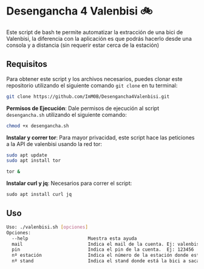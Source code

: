 # Desengancha 4 Valenbisi 🚲

Este script de bash te permite automatizar la extracción de una bici de Valenbisi, la diferencia con la aplicación es que podrás hacerlo desde una consola y a distancia (sin requerir estar cerca de la estación)

## Requisitos

Para obtener este script y los archivos necesarios, puedes clonar este repositorio utilizando el siguiente comando `git clone` en tu terminal:

```bash
git clone https://github.com/ImM0B/Desengancha4Valenbisi.git
```

**Permisos de Ejecución**: Dale permisos de ejecución al script `desengancha.sh` utilizando el siguiente comando:

```bash
chmod +x desengancha.sh
```

**Instalar y correr tor**: Para mayor privacidad, este script hace las peticiones a la API de valenbisi usando la red tor:

```bash
sudo apt update
sudo apt install tor
```

```bash
tor & 
```

**Instalar curl y jq**: Necesarios para correr el script:

```
sudo apt install curl jq
```

## Uso

```bash
Uso: ./valenbisi.sh [opciones]
Opciones:
  --help                      Muestra esta ayuda
  mail                        Indica el mail de la cuenta. Ej: valenbisi@gmail.com
  pin                         Indica el pin de la cuenta.  Ej: 123456
  nº estación                 Indica el número de la estación donde está la bici a sacar. Ej: 36
  nº stand                    Indica el stand donde está la bici a sacar. Ej: 5
```


